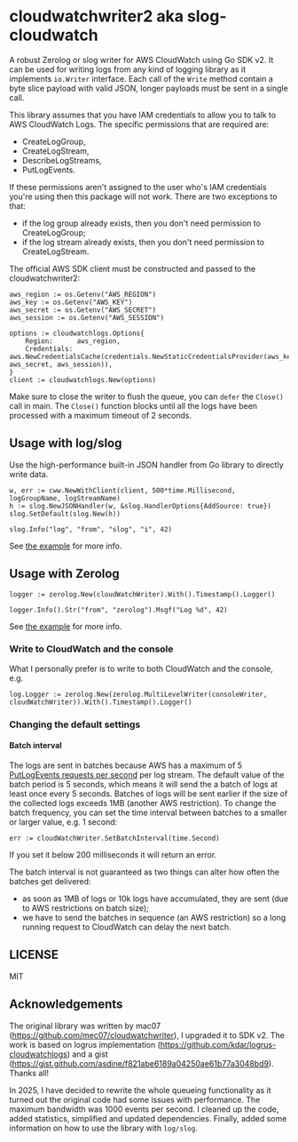 # cloudwatchwriter2 aka slog-cloudwatch

A robust Zerolog or slog writer for AWS CloudWatch using Go SDK v2. It can be used for writing logs from any kind of logging library as it implements `io.Writer` interface. Each call of the `Write` method contain a byte slice payload with valid JSON, longer payloads must be sent in a single call.

This library assumes that you have IAM credentials to allow you to talk to AWS CloudWatch Logs.
The specific permissions that are required are:

- CreateLogGroup,
- CreateLogStream,
- DescribeLogStreams,
- PutLogEvents.

If these permissions aren't assigned to the user who's IAM credentials you're using then this package will not work.
There are two exceptions to that:

- if the log group already exists, then you don't need permission to CreateLogGroup;
- if the log stream already exists, then you don't need permission to CreateLogStream.

The official AWS SDK client must be constructed and passed to the cloudwatchwriter2:

```
aws_region := os.Getenv("AWS_REGION")
aws_key := os.Getenv("AWS_KEY")
aws_secret := os.Getenv("AWS_SECRET")
aws_session := os.Getenv("AWS_SESSION")

options := cloudwatchlogs.Options{
    Region:      aws_region,
    Credentials: aws.NewCredentialsCache(credentials.NewStaticCredentialsProvider(aws_key, aws_secret, aws_session)),
}
client := cloudwatchlogs.New(options)
```

Make sure to close the writer to flush the queue, you can `defer` the `Close()` call in main.
The `Close()` function blocks until all the logs have been processed with a maximum timeout of 2 seconds.

## Usage with log/slog

Use the high-performance built-in JSON handler from Go library to directly write data.

```
w, err := cww.NewWithClient(client, 500*time.Millisecond, logGroupName, logStreamName)
h := slog.NewJSONHandler(w, &slog.HandlerOptions{AddSource: true})
slog.SetDefault(slog.New(h))

slog.Info("log", "from", "slog", "i", 42)
```

See [the example](internal/example/example.go) for more info.

## Usage with Zerolog

```
logger := zerolog.New(cloudWatchWriter).With().Timestamp().Logger()

logger.Info().Str("from", "zerolog").Msgf("Log %d", 42)
```

See [the example](internal/example/example.go) for more info.

### Write to CloudWatch and the console

What I personally prefer is to write to both CloudWatch and the console, e.g.

```
log.Logger := zerolog.New(zerolog.MultiLevelWriter(consoleWriter, cloudWatchWriter)).With().Timestamp().Logger()
```

### Changing the default settings

#### Batch interval

The logs are sent in batches because AWS has a maximum of 5 [PutLogEvents requests per second](https://docs.aws.amazon.com/AmazonCloudWatchLogs/latest/APIReference/API_PutLogEvents.html) per log stream.
The default value of the batch period is 5 seconds, which means it will send the a batch of logs at least once every 5 seconds.
Batches of logs will be sent earlier if the size of the collected logs exceeds 1MB (another AWS restriction).
To change the batch frequency, you can set the time interval between batches to a smaller or larger value, e.g. 1 second:

```
err := cloudWatchWriter.SetBatchInterval(time.Second)
```

If you set it below 200 milliseconds it will return an error.

The batch interval is not guaranteed as two things can alter how often the batches get delivered:
- as soon as 1MB of logs or 10k logs have accumulated, they are sent (due to AWS restrictions on batch size);
- we have to send the batches in sequence (an AWS restriction) so a long running request to CloudWatch can delay the next batch.

## LICENSE

MIT

## Acknowledgements

The original library was written by mac07 (https://github.com/mec07/cloudwatchwriter), I upgraded it to SDK v2. The work is based on logrus implementation (https://github.com/kdar/logrus-cloudwatchlogs) and a gist (https://gist.github.com/asdine/f821abe6189a04250ae61b77a3048bd9). Thanks all!

In 2025, I have decided to rewrite the whole queueing functionality as it turned out the original code had some issues with performance. The maximum bandwidth was 1000 events per second. I cleaned up the code, added statistics, simplified and updated dependencies. Finally, added some information on how to use the library with `log/slog`.

